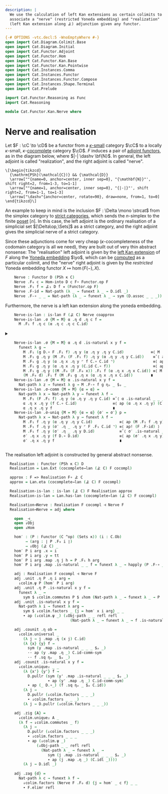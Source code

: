 ```yaml
---
description: |
  We use the calculation of left Kan extensions as certain colimits to
  associate a "nerve" (restricted Yoneda embedding) and "realization"
  (left Kan extension along よ) adjunction given any functor.
---
```


```agda
{-# OPTIONS -vtc.decl:5 -WnoEmptyWhere #-}
open import Cat.Diagram.Colimit.Base
open import Cat.Diagram.Initial
open import Cat.Functor.Adjoint
open import Cat.Functor.Hom
open import Cat.Functor.Kan.Base
open import Cat.Functor.Kan.Pointwise
open import Cat.Instances.Comma
open import Cat.Instances.Functor
open import Cat.Instances.Functor.Compose
open import Cat.Instances.Shape.Terminal
open import Cat.Prelude

import Cat.Functor.Reasoning as Func
import Cat.Reasoning

module Cat.Functor.Kan.Nerve where
```

<!--
```agda
private
  variable o κ : Level
open Func
open _=>_
open is-lan
```
-->

# Nerve and realisation

Let $F : \cC \to \cD$ be a functor from a [$\kappa$-small] category
$\cC$ to a locally $\kappa$-small, $\kappa$-[cocomplete] category
$\cD$. $F$ induces a pair of [adjoint functors], as in the diagram
below, where $|-| \dashv \bf{N}$. In general, the left adjoint is called
"realization", and the right adjoint is called "nerve".

[$\kappa$-small]: 1Lab.intro.html#universes-and-size-issues
[cocomplete]: Cat.Diagram.Colimit.Base.html#cocompleteness
[adjoint functors]: Cat.Functor.Adjoint.html

~~~{.quiver .short-1}
\[\begin{tikzcd}
  {\mathrm{PSh}(\mathcal{C})} && {\mathcal{D}}
  \arrow[""{name=0, anchor=center, inner sep=0}, "{\mathbf{N}}"', shift right=2, from=1-3, to=1-1]
  \arrow[""{name=1, anchor=center, inner sep=0}, "{|-|}"', shift right=2, from=1-1, to=1-3]
  \arrow["\dashv"{anchor=center, rotate=90}, draw=none, from=1, to=0]
\end{tikzcd}\]
~~~

An example to keep in mind is the inclusion $F : \Delta \mono \strcat$
from the simplex category to [strict categories], which sends the
$n$-simplex to the finite [poset] $[n]$. In this case, the left adjoint
is the ordinary realisation of a simplicial set $[\Delta\op,\Sets]$ as a
strict category, and the right adjoint gives the simplicial nerve of a
strict category.

[strict categories]: Cat.Instances.StrictCat.html
[poset]: Order.Base.html

Since these adjunctions come for very cheap ($\kappa$-cocompleteness of
the codomain category is all we need), they are built out of very thin
abstract nonsense: The "realisation" left adjoint is given by the [left
Kan extension] of $F$ along the [Yoneda embedding] $\yo$, which can be
[computed] as a particular colimit, and the "nerve" right adjoint is
given by the _restricted_ Yoneda embedding functor $X \mapsto \hom(F(-),
X)$.

[left Kan extension]: Cat.Functor.Kan.Base.html
[Yoneda embedding]: Cat.Functor.Hom.html
[computed]: Cat.Functor.Kan.Pointwise.html

<!--
```agda
module _
  {o κ} {C : Precategory κ κ} {D : Precategory o κ}
  (F : Functor C D)
  where
    private
      module C = Cat.Reasoning C
      module D = Cat.Reasoning D
      module F = Func F
```
-->

```agda
    Nerve : Functor D (PSh κ C)
    Nerve .F₀ c = Hom-into D c F∘ Functor.op F
    Nerve .F₁ f = よ₁ D f ◂ (Functor.op F)
    Nerve .F-id = Nat-path (λ _ → funext λ _ → D.idl _)
    Nerve .F-∘ _ _ = Nat-path (λ _ → funext λ _ → sym (D.assoc _ _ _))
```

Furthermore, the nerve is a left kan extension along the yoneda
embedding.

<!--
```agda
    coapprox : よ C => Nerve F∘ F
    coapprox .η x .η y f = F.F₁ f
    coapprox .η x .is-natural _ _ _ =
      funext λ _ → F.F-∘ _ _
    coapprox .is-natural _ _ _ =
      Nat-path λ _ → funext λ _ → F.F-∘ _ _
```
-->

```agda
    Nerve-is-lan : is-lan F (よ C) Nerve coapprox
    Nerve-is-lan .σ {M = M} α .η d .η c f =
      M .F₁ f .η c (α .η c .η c C.id)
```

<details>The remainder of the proof follows by applying naturality 10000
times, and is not very interesting.
<summary>

```agda
    Nerve-is-lan .σ {M = M} α .η d .is-natural x y f =
      funext λ g →
        M .F₁ (g D.∘ F .F₁ f) .η y (α .η y .η y C.id)            ≡⟨ M .F-∘ g (F .F₁ f) ηₚ _ $ₚ _ ⟩
        M .F₁ g .η y (M .F₁ (F .F₁ f) .η y (α .η y .η y C.id))    ≡˘⟨ ap (M .F₁ g .η y) (α .is-natural _ _ _ ηₚ _ $ₚ _) ⟩
        M .F₁ g .η y (α .η x .η y ⌜ f C.∘ C.id ⌝)                 ≡⟨ ap! C.id-comm ⟩
        M .F₁ g .η y (α .η x .η y (C.id C.∘ f))                   ≡⟨ ap (M .F₁ g .η y) (α .η _ .is-natural _ _ _ $ₚ _) ⟩
        M .F₁ g .η y ((M .F₀ (F .F₀ x)) .F₁ f (α .η x .η x C.id)) ≡⟨ M .F₁ g .is-natural _ _ _ $ₚ _ ⟩
        (M .F₀ d) .F₁ f (M .F₁ g .η x (α .η x .η x C.id))        ∎
    Nerve-is-lan .σ {M = M} α .is-natural x y f =
      Nat-path λ z → funext λ g → M .F-∘ f g ηₚ _ $ₚ _ 
    Nerve-is-lan .σ-comm {M = M} {α = α} =
      Nat-path λ x → Nat-path λ y → funext λ f →
        M .F₁ (F .F₁ f) .η y (α .η y .η y C.id) ≡˘⟨ α .is-natural _ _ _ ηₚ _ $ₚ _ ⟩
        α .η x .η y (f C.∘ C.id)                ≡⟨ ap (α .η x .η y) (C.idr _) ⟩
        α .η x .η y f                           ∎
    Nerve-is-lan .σ-uniq {M = M} {α = α} {σ′ = σ′} p =
      Nat-path λ x → Nat-path λ y → funext λ f →
        M .F₁ f .η y (α .η y .η y C.id)            ≡⟨ ap (M .F₁ f .η y) (p ηₚ _ ηₚ _ $ₚ _) ⟩
        M .F₁ f .η y (σ′ .η _ .η y ⌜ F .F₁ C.id ⌝) ≡⟨ ap! (F .F-id) ⟩
        M .F₁ f .η y (σ′ .η _ .η y D.id)           ≡˘⟨ σ′ .is-natural _ _ _ ηₚ _ $ₚ _ ⟩
        σ′ .η x .η y (f D.∘ D.id)                  ≡⟨ ap (σ′ .η x .η y) (D.idr _) ⟩
        σ′ .η x .η y f                             ∎
```
</summary>
</details>

The realisation left adjoint is constructed by general abstract
nonsense.

<!--
```agda
module _
  {o κ κ′} {C : Precategory κ κ} {D : Precategory o κ′}
  (F : Functor C D)
  (cocompl : is-cocomplete κ κ D)
  where
```
-->

```agda
  Realisation : Functor (PSh κ C) D
  Realisation = Lan.Ext (cocomplete→lan (よ C) F cocompl)

  approx : F => Realisation F∘ よ C
  approx = Lan.eta (cocomplete→lan (よ C) F cocompl)

  Realisation-is-lan : is-lan (よ C) F Realisation approx
  Realisation-is-lan = Lan.has-lan (cocomplete→lan (よ C) F cocompl)
```

<!--
```agda
module _
  {o κ} {C : Precategory κ κ} {D : Precategory o κ}
  (F : Functor C D)
  (cocompl : is-cocomplete κ κ D)
  where

  private
    module C = Cat.Reasoning C
    module D = Cat.Reasoning D
    module F = Func F

    module ↓colim c' =
      cocomplete→lan.↓colim (よ C) F cocompl c'
```
-->

```agda
  Realisation⊣Nerve : Realisation F cocompl ⊣ Nerve F
  Realisation⊣Nerve = adj where

    open _⊣_
    open ↓Obj
    open ↓Hom

    hom′ : (P : Functor (C ^op) (Sets κ)) (i : C.Ob)
         → (arg : ∣ P .F₀ i ∣)
         → ↓Obj (よ C) _
    hom′ P i arg .x = i
    hom′ P i arg .y = tt
    hom′ P i arg .map .η j h = P .F₁ h arg
    hom′ P i arg .map .is-natural _ _ f = funext λ _ → happly (P .F-∘ _ _) _

    adj : Realisation F cocompl ⊣ Nerve F
    adj .unit .η P .η i arg =
      ↓colim.ψ P (hom′ P i arg)
    adj .unit .η P .is-natural x y f =
      funext λ _ →
        sym $ ↓colim.commutes P $ ↓hom (Nat-path λ _ → funext λ _ → P .F-∘ _ _ $ₚ _)
    adj .unit .is-natural x y f =
      Nat-path λ i → funext λ arg →
        sym $ ↓colim.factors _ {j = hom′ x i arg} _ _
        ∙ ap (↓colim.ψ _) (↓Obj-path _ _ refl refl
                             (Nat-path λ _ → funext λ _ → f .is-natural _ _ _ $ₚ _))

    adj .counit .η ob =
      ↓colim.universal _
        (λ j → j .map .η (x j) C.id)
        (λ {x} {y} f →
          sym (y .map .is-natural _ _ _ $ₚ _)
          ·· ap (y .map .η _) C.id-comm-sym
          ·· f .sq ηₚ _ $ₚ _)
    adj .counit .is-natural x y f =
      ↓colim.unique₂ _ _
        (λ {x'} {y'} f →
          D.pullr (sym (y' .map .is-natural _ _ _ $ₚ _)
                   ∙ ap (y' .map .η _) C.id-comm-sym)
          ∙ ap (_ D.∘_) (f .sq ηₚ _ $ₚ C.id))
        (λ j →
          D.pullr (↓colim.factors _ _ _)
          ∙ ↓colim.factors _ _ _)
        (λ j → D.pullr (↓colim.factors _ _ _))

    adj .zig {A} =
      ↓colim.unique₂ A _
      (λ f → ↓colim.commutes _ f)
        (λ j →
          D.pullr (↓colim.factors _ _ _)
          ∙ ↓colim.factors _ _ _
          ∙ ap (↓colim.ψ _)
              (↓Obj-path _ _ refl refl
                (Nat-path λ _ → funext λ _ →
                   sym (j .map .is-natural _ _ _ $ₚ _)
                   ∙ ap (j .map .η _) (C.idl _))))
        (λ j → D.idl _)
          
    adj .zag {d} =
      Nat-path λ c → funext λ f →
        ↓colim.factors (Nerve F .F₀ d) {j = hom′ _ c f} _ _
        ∙ F.elimr refl
```
